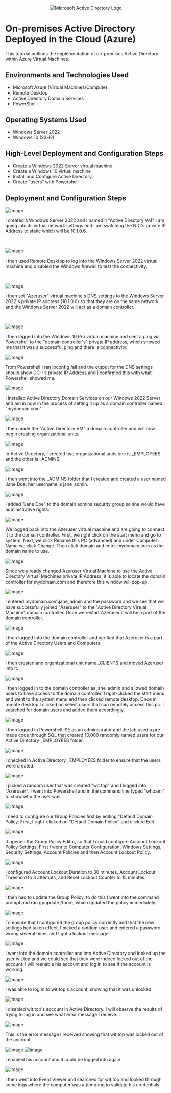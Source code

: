 <p align="center">
<img src="https://i.imgur.com/pU5A58S.png" alt="Microsoft Active Directory Logo"/>
</p>

<h1>On-premises Active Directory Deployed in the Cloud (Azure)</h1>
This tutorial outlines the implementation of on-premises Active Directory within Azure Virtual Machines.<br />




<h2>Environments and Technologies Used</h2>

- Microsoft Azure (Virtual Machines/Compute)
- Remote Desktop
- Active Directory Domain Services
- PowerShell

<h2>Operating Systems Used </h2>

- Windows Server 2022
- Windows 10 (22H2)

<h2>High-Level Deployment and Configuration Steps</h2>

- Create a Windows 2022 Server virtual machine
- Create a Windows 10 virtual machine
- Install and Configure Active Directory
- Create "users" with Powershell

<h2>Deployment and Configuration Steps</h2>

![image](https://github.com/user-attachments/assets/b4103fc3-8e16-4893-a1d4-f60ceaddd615)

I created a Windows Server 2022 and I named it "Active Directory VM" I am going into its virtual network settings and I am switching the NIC's private IP Address to static which will be 10.1.0.6.
</p>
<br />

![image](https://github.com/user-attachments/assets/4bb6dcc9-4e80-4a9c-936e-f0abbc07029a)

I then used Remote Desktop to log into the Windows Server 2022 virtual machine and disabled the Windows firewall to test the connectivity. 
</p>
<br />

![image](https://github.com/user-attachments/assets/5e0235fb-4a06-4afa-9ea7-39063a4cf2a0)

I then set "Azeruser" virtual machine's DNS settings to the Windows Server 2022's private IP address (10.1.0.6) so that they are on the same network and the Windows Server 2022 will act as a domain controller. 
</p>
<br />

![image](https://github.com/user-attachments/assets/11903d9a-03f3-4473-8a12-60d55b9ed485)

I then logged into the Windows 10 Pro virtual machine and sent a ping via Powershell to the "domain controller's" private IP address, which showed me that it was a successful ping and there is connectivity. 

![image](https://github.com/user-attachments/assets/3a30c221-d1a6-4a6e-8569-c8199a90e25a)

From Powershell I ran ipconfig /all and the output for the DNS settings should show DC-1’s private IP Address and I confirmed this with what Powershell showed me.

![image](https://github.com/user-attachments/assets/b62cec29-9d47-4554-ac3a-1443e29faf5f)

I installed Active Directory Domain Services on our Windows 2022 Server and am in now in the process of setting it up as a domain controller named "mydomain.com"

![image](https://github.com/user-attachments/assets/898e491e-b728-4042-9add-f2ff9652700e)

I then made the "Active Directory VM" a domain controller and will now begin creating organizational units.

![image](https://github.com/user-attachments/assets/7d5b0fa2-fdd2-4b05-8883-3112493ccbd4)

In Active Directory, I created two organizational units one is _EMPLOYEES and the other is _ADMINS.

![image](https://github.com/user-attachments/assets/cc10f512-85e1-433a-b93d-b0c5c2482f35)

I then went into the _ADMINS folder that I created and created a user named Jane Doe; her username is jane_admin.

![image](https://github.com/user-attachments/assets/5c882efe-9a5f-4106-8fc1-0fa1619931bb)
 
I added "Jane Doe" to the domain admins security group so she would have administrative rights. 

![image](https://github.com/user-attachments/assets/86208927-6557-4e86-9a80-70a3bc4fef84)

We logged back into the Azeruser virtual machine and are going to connect it to the domain controller. First, we right click on the start menu and go to system. Next, we click Rename this PC (advanced) and under Computer Name we click Change. Then click domain and enter mydomain.com as the domain name to use. 

![image](https://github.com/user-attachments/assets/e6b41e98-60c8-482a-afa8-78b0423d20a3)

Since we already changed Azeruser Virtual Machine to use the Active Directory Virtual Machines private IP Address, it is able to locate the domain controller for mydomain.com and therefore this window will pop-up.

![image](https://github.com/user-attachments/assets/af4d2c68-1816-4ffd-a64f-97c8729cf404)

I entered mydomain.com\jane_admin and the password and we see that we have successfully joined "Azeruser" to the "Active Directory Virtual Machine" domain controller. Once we restart Azeruser it will be a part of the domain controller. 

![image](https://github.com/user-attachments/assets/da411397-a359-4f07-854b-4e47ea59f90f)

I then logged into the domain controller and verified that Azeruser is a part of the Active Directory Users and Computers.

![image](https://github.com/user-attachments/assets/0245832c-6aa8-41bc-bc27-43d3cacc5458)

I then created and organizational unit name _CLIENTS and moved Azeruser into it. 

![image](https://github.com/user-attachments/assets/c625ad2b-a5bb-405d-b3f0-d94a2869e23b)

I then logged in to the domain controller as jane_admin and allowed domain users to have access to the domain controller. I right-clicked the start menu and went to the system menu and then clicked remote desktop. Once in remote desktop I clicked on select users that can remotely access this pc. I searched for domain users and added them accordingly. 

![image](https://github.com/user-attachments/assets/0feef233-a1a4-4d36-9d97-84278b108d1d)

I then logged in Powershell ISE as an administrator and the lab used a pre-made code through SQL that created 10,000 randomly named users for our Active Directory _EMPLOYEES folder. 

![image](https://github.com/user-attachments/assets/d7b54eef-6d3f-4718-ad35-1cc5da242a48)

I checked in Active Directory _EMPLOYEES folder to ensure that the users were created.

![image](https://github.com/user-attachments/assets/58c9af48-ea81-4440-9b40-f7bffb36bff3)

I picked a random user that was created "wit.top" and I logged into "Azeruser". I went into Powershell and in the command line typed "whoami" to show who the user was.

![image](https://github.com/user-attachments/assets/f9b0da7d-3b54-49c6-9a14-1e742c4915de)

I need to configure our Group Policies first by editing "Default Domain Policy. First, I right-clicked on "Default Domain Policy" and clicked Edit.

![image](https://github.com/user-attachments/assets/552f326b-661d-45f6-bdf3-646385e2e4f2)

It opened the Group Policy Editor, so that I could configure Account Lockout Policy Settings. First I went to Computer Configuration, Windows Settings, Security Settings, Account Policies and then Account Lockout Policy.

![image](https://github.com/user-attachments/assets/ca1cf255-cd16-4d13-84fc-9b9fe00a63a1)

I configured Account Lockout Duration to 30 minutes, Account Lockout Threshold to 3 attempts, and Reset Lockout Counter to 15 minutes. 

![image](https://github.com/user-attachments/assets/9cac62b5-58b8-4d93-8126-33571c68a0a6)

I then had to update the Group Policy, to do this I went into the command prompt and ran gpupdate /force, which updated the policy immediately. 

![image](https://github.com/user-attachments/assets/4f3ca63b-cfd8-4340-a979-0f217c9558f9)

To ensure that I configured the group policy correctly and that the new settings had taken effect, I picked a random user and entered a password wrong several times and I got a lockout message. 

![image](https://github.com/user-attachments/assets/f64c44f0-cd9c-44ca-9664-44c63511252c)

I went into the domain controller and into Active Directory and looked up the user wit.top and we could see that they were indeed locked out of the account. I will reenable his account and log in to see if the account is working. 

![image](https://github.com/user-attachments/assets/9d5216bb-5b23-4931-8105-59bf924295b8)

I was able to log in to wit.top's account, showing that it was unlocked. 

![image](https://github.com/user-attachments/assets/21149dec-d18e-41a2-bef2-ab1f01dde838)

I disabled wit.top's account in Active Directory. I will observe the results of trying to log in and see what error message I receive. 

![image](https://github.com/user-attachments/assets/8191f858-778f-4d02-b306-fdfe88f3cf78)

This is the error message I received showing that wit.top was locked out of the account. 

![image](https://github.com/user-attachments/assets/8f852ced-d8dd-446c-b75a-b7406c973859) ![image](https://github.com/user-attachments/assets/399c6b1f-fe0d-4b13-a68c-33454b41fe0e)

I enabled his account and it could be logged into again.

![image](https://github.com/user-attachments/assets/56be1a9f-920b-4afa-9f32-31880be32fd9)

I then went into Event Viewer and searched for wit.top and looked through some logs where the computer was attempting to validate his credentials. 






